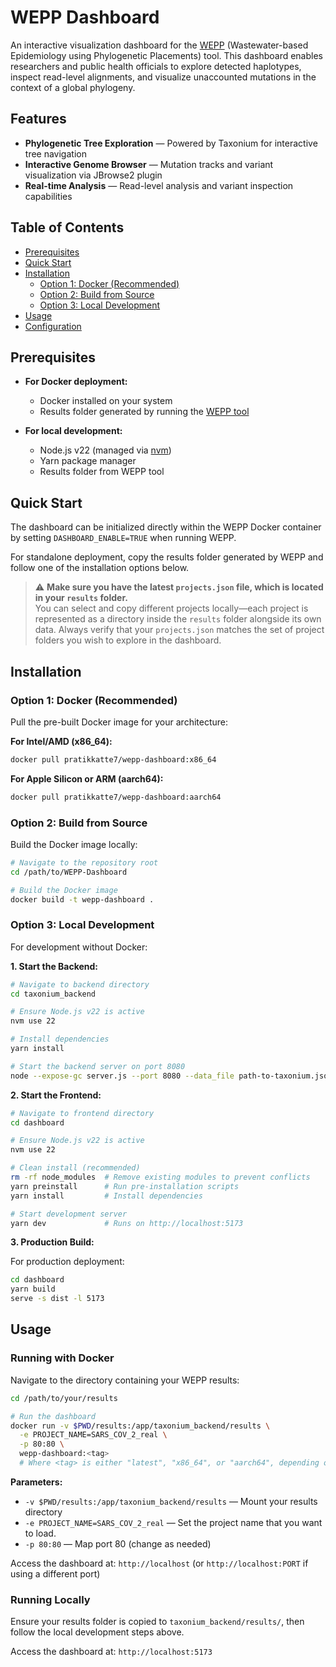 # WEPP Dashboard

An interactive visualization dashboard for the [WEPP](https://github.com/TurakhiaLab/WEPP/tree/main) (Wastewater-based Epidemiology using Phylogenetic Placements) tool. This dashboard enables researchers and public health officials to explore detected haplotypes, inspect read-level alignments, and visualize unaccounted mutations in the context of a global phylogeny.

## Features

- **Phylogenetic Tree Exploration** — Powered by Taxonium for interactive tree navigation
- **Interactive Genome Browser** — Mutation tracks and variant visualization via JBrowse2 plugin
- **Real-time Analysis** — Read-level analysis and variant inspection capabilities

## Table of Contents

- [Prerequisites](#prerequisites)
- [Quick Start](#quick-start)
- [Installation](#installation)
  - [Option 1: Docker (Recommended)](#option-1-docker-recommended)
  - [Option 2: Build from Source](#option-2-build-from-source)
  - [Option 3: Local Development](#option-3-local-development)
- [Usage](#usage)
- [Configuration](#configuration)

## Prerequisites

- **For Docker deployment:**
  - Docker installed on your system
  - Results folder generated by running the [WEPP tool](https://github.com/TurakhiaLab/WEPP/tree/main)

- **For local development:**
  - Node.js v22 (managed via [nvm](https://github.com/nvm-sh/nvm))
  - Yarn package manager
  - Results folder from WEPP tool

## Quick Start

The dashboard can be initialized directly within the WEPP Docker container by setting `DASHBOARD_ENABLE=TRUE` when running WEPP.

For standalone deployment, copy the results folder generated by WEPP and follow one of the installation options below. 

> ⚠️ **Make sure you have the latest `projects.json` file, which is located in your `results` folder.**  
> You can select and copy different projects locally—each project is represented as a directory inside the `results` folder alongside its own data. Always verify that your `projects.json` matches the set of project folders you wish to explore in the dashboard.


## Installation

### Option 1: Docker (Recommended)

Pull the pre-built Docker image for your architecture:

**For Intel/AMD (x86_64):**
```bash
docker pull pratikkatte7/wepp-dashboard:x86_64
```

**For Apple Silicon or ARM (aarch64):**
```bash
docker pull pratikkatte7/wepp-dashboard:aarch64
```

### Option 2: Build from Source

Build the Docker image locally:

```bash
# Navigate to the repository root
cd /path/to/WEPP-Dashboard

# Build the Docker image
docker build -t wepp-dashboard .
```

### Option 3: Local Development

For development without Docker:

**1. Start the Backend:**

```bash
# Navigate to backend directory
cd taxonium_backend

# Ensure Node.js v22 is active
nvm use 22

# Install dependencies
yarn install

# Start the backend server on port 8080
node --expose-gc server.js --port 8080 --data_file path-to-taxonium.jsonl
```

**2. Start the Frontend:**

```bash
# Navigate to frontend directory
cd dashboard

# Ensure Node.js v22 is active
nvm use 22

# Clean install (recommended)
rm -rf node_modules  # Remove existing modules to prevent conflicts
yarn preinstall      # Run pre-installation scripts
yarn install         # Install dependencies

# Start development server
yarn dev             # Runs on http://localhost:5173
```

**3. Production Build:**

For production deployment:

```bash
cd dashboard
yarn build
serve -s dist -l 5173
```

## Usage

### Running with Docker

Navigate to the directory containing your WEPP results:

```bash
cd /path/to/your/results

# Run the dashboard
docker run -v $PWD/results:/app/taxonium_backend/results \
  -e PROJECT_NAME=SARS_COV_2_real \
  -p 80:80 \
  wepp-dashboard:<tag>
  # Where <tag> is either "latest", "x86_64", or "aarch64", depending on your platform
```

**Parameters:**
- `-v $PWD/results:/app/taxonium_backend/results` — Mount your results directory
- `-e PROJECT_NAME=SARS_COV_2_real` — Set the project name that you want to load. 
- `-p 80:80` — Map port 80 (change as needed)

Access the dashboard at: `http://localhost` (or `http://localhost:PORT` if using a different port)

### Running Locally

Ensure your results folder is copied to `taxonium_backend/results/`, then follow the local development steps above.

Access the dashboard at: `http://localhost:5173`